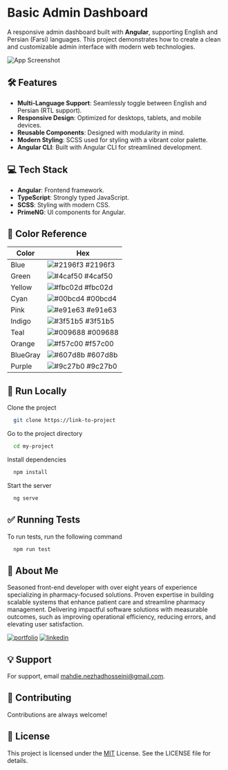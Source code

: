 # **Basic Admin Dashboard**

A responsive admin dashboard built with **Angular**, supporting English and Persian (Farsi) languages. This project demonstrates how to create a clean and customizable admin interface with modern web technologies.

![App Screenshot](assets/images/screenshot.png)

## 🛠 **Features**

-   **Multi-Language Support**: Seamlessly toggle between English and Persian (RTL support).
-   **Responsive Design**: Optimized for desktops, tablets, and mobile devices.
-   **Reusable Components**: Designed with modularity in mind.
-   **Modern Styling**: SCSS used for styling with a vibrant color palette.
-   **Angular CLI**: Built with Angular CLI for streamlined development.

## 💻 **Tech Stack**

-   **Angular**: Frontend framework.
-   **TypeScript**: Strongly typed JavaScript.
-   **SCSS**: Styling with modern CSS.
-   **PrimeNG**: UI components for Angular.

## 🎨 Color Reference

| Color    | Hex                                                              |
| -------- | ---------------------------------------------------------------- |
| Blue     | ![#2196f3](https://via.placeholder.com/10/2196f3?text=+) #2196f3 |
| Green    | ![#4caf50](https://via.placeholder.com/10/4caf50?text=+) #4caf50 |
| Yellow   | ![#fbc02d](https://via.placeholder.com/10/fbc02d?text=+) #fbc02d |
| Cyan     | ![#00bcd4](https://via.placeholder.com/10/00bcd4?text=+) #00bcd4 |
| Pink     | ![#e91e63](https://via.placeholder.com/10/e91e63?text=+) #e91e63 |
| Indigo   | ![#3f51b5](https://via.placeholder.com/10/3f51b5?text=+) #3f51b5 |
| Teal     | ![#009688](https://via.placeholder.com/10/009688?text=+) #009688 |
| Orange   | ![#f57c00](https://via.placeholder.com/10/f57c00?text=+) #f57c00 |
| BlueGray | ![#607d8b](https://via.placeholder.com/10/607d8b?text=+) #607d8b |
| Purple   | ![#9c27b0](https://via.placeholder.com/10/9c27b0?text=+) #9c27b0 |

## 🚀 **Run Locally**

Clone the project

```bash
  git clone https://link-to-project
```

Go to the project directory

```bash
  cd my-project
```

Install dependencies

```bash
  npm install
```

Start the server

```bash
  ng serve
```

## ✅ **Running Tests**

To run tests, run the following command

```bash
  npm run test
```

## 👩 **About Me**

Seasoned front-end developer with over eight years of experience specializing in pharmacy-focused solutions. Proven expertise in building scalable systems that enhance patient care and streamline pharmacy management. Delivering impactful software solutions with measurable outcomes, such as improving operational efficiency, reducing errors, and elevating user satisfaction.

[![portfolio](https://img.shields.io/badge/my_portfolio-000?style=for-the-badge&logo=ko-fi&logoColor=white)](https://lunanezha.com/)
[![linkedin](https://img.shields.io/badge/linkedin-0A66C2?style=for-the-badge&logo=linkedin&logoColor=white)](www.linkedin.com/in/luna-nezha/)

## 💡 **Support**

For support, email mahdie.nezhadhosseini@gmail.com.

## 🤝 **Contributing**

Contributions are always welcome!

## 📝 **License**

This project is licensed under the
[MIT](https://choosealicense.com/licenses/mit/) License. See the LICENSE file for details.
